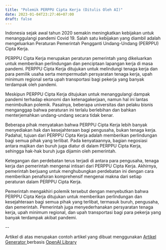 ```yaml
---
title: "Polemik PERPPU Cipta Kerja (Ditulis Oleh AI)"
date: 2023-01-04T23:27:46+07:00
draft: false
---
```


Indonesia sejak awal tahun 2020 semakin meningkatkan kebijakan untuk menanggulangi pandemi Covid 19. Salah satu kebijakan yang diambil adalah mengeluarkan Peraturan Pemerintah Pengganti Undang-Undang (PERPPU) Cipta Kerja.

PERPPU Cipta Kerja merupakan peraturan pemerintah yang dikeluarkan untuk memberikan perlindungan dan penciptaan lapangan kerja di masa pandemi. PERPPU Cipta Kerja ditujukan untuk melindungi tenaga kerja dan para pemilik usaha serta mempermudah persyaratan tenaga kerja, upah minimum regional serta upah transportasi bagi pekerja yang banyak terdampak oleh pandemi.

Meskipun PERPPU Cipta Kerja ditujukan untuk menanggulangi dampak pandemi terhadap ekonomi dan ketenagakerjaan, namun hal ini lantas menimbulkan polemik. Pasalnya, beberapa universitas dan pelaku bisnis menganggap bahwa peraturan ini terlalu berlebihan dan bahkan menterjemahkan undang-undang secara tidak benar.

Beberapa pihak menyatakan bahwa PERPPU Cipta Kerja lebih banyak menyediakan hak dan kesejahteraan bagi pengusaha, bukan tenaga kerja. Padahal, tujuan dari PERPPU Cipta Kerja adalah memberikan perlindungan bagi semua pihak yang terlibat. Pada kenyataannya, bagian negosiasi antara majikan dan buruh juga diatur di dalam PERPPU Cipta Kerja, sehingga hak-hak buruh juga dijamin oleh pemerintah.

Ketegangan dan perdebatan terus terjadi di antara para pengusaha, tenaga kerja dan pemerintah mengenai intisari dari PERPPU Cipta Kerja. Akhirnya, pemerintah berjuang untuk menghubungkan perdebatan ini dengan cara memberikan penafsiran komprehensif mengenai makna dari setiap peraturan dalam PERPPU Cipta Kerja.

Pemerintah mengakhiri polemik tersebut dengan menyebutkan bahwa PERPPU Cipta Kerja ditujukan untuk memberikan perlindungan dan kesejahteraan bagi semua pihak yang terlibat, termasuk buruh, pengusaha, dan pemerintah. Pemerintah juga menyederhanakan persyaratan tenaga kerja, upah minimum regional, dan upah transportasi bagi para pekerja yang banyak terdampak akibat pandemi.

--

Artikel di atas merupakan contoh artikel yang dibuat menggunakan [Artikel Generator ](https://github.com/dalamjaringan/ArGen) berbasis [OpenAI Library](https://github.com/openai/openai-python)


